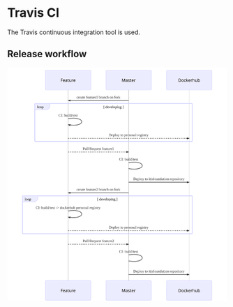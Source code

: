 # Travis CI

The Travis continuous integration tool is used.

## Release workflow

![release workflow](mermaid-diagram-20190827131033.svg)
